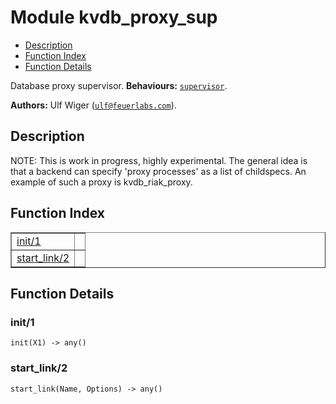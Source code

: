 

# Module kvdb_proxy_sup #
* [Description](#description)
* [Function Index](#index)
* [Function Details](#functions)



Database proxy supervisor.
__Behaviours:__ [`supervisor`](supervisor.md).

__Authors:__ Ulf Wiger ([`ulf@feuerlabs.com`](mailto:ulf@feuerlabs.com)).
<a name="description"></a>

## Description ##


NOTE: This is work in progress, highly experimental.
The general idea is that a backend can specify 'proxy processes'
as a list of childspecs. An example of such a proxy is kvdb_riak_proxy.
<a name="index"></a>

## Function Index ##


<table width="100%" border="1" cellspacing="0" cellpadding="2" summary="function index"><tr><td valign="top"><a href="#init-1">init/1</a></td><td></td></tr><tr><td valign="top"><a href="#start_link-2">start_link/2</a></td><td></td></tr></table>


<a name="functions"></a>

## Function Details ##

<a name="init-1"></a>

### init/1 ###

`init(X1) -> any()`


<a name="start_link-2"></a>

### start_link/2 ###

`start_link(Name, Options) -> any()`


